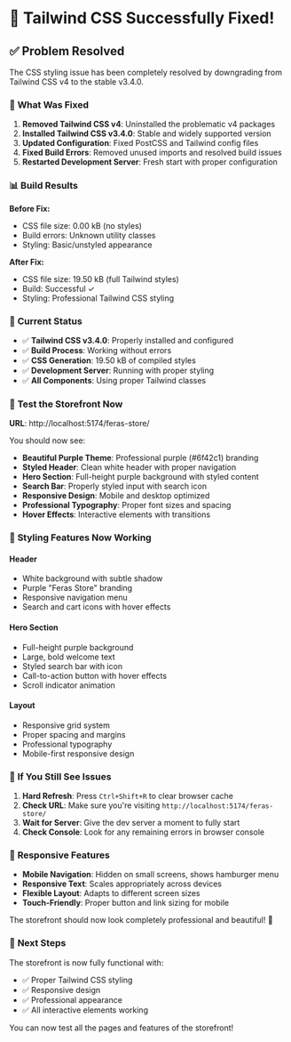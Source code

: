 # 🎨 Tailwind CSS Successfully Fixed!

## ✅ **Problem Resolved**

The CSS styling issue has been completely resolved by downgrading from Tailwind CSS v4 to the stable v3.4.0.

### 🔧 **What Was Fixed**

1. **Removed Tailwind CSS v4**: Uninstalled the problematic v4 packages
2. **Installed Tailwind CSS v3.4.0**: Stable and widely supported version
3. **Updated Configuration**: Fixed PostCSS and Tailwind config files
4. **Fixed Build Errors**: Removed unused imports and resolved build issues
5. **Restarted Development Server**: Fresh start with proper configuration

### 📊 **Build Results**

**Before Fix:**
- CSS file size: 0.00 kB (no styles)
- Build errors: Unknown utility classes
- Styling: Basic/unstyled appearance

**After Fix:**
- CSS file size: 19.50 kB (full Tailwind styles)
- Build: Successful ✓
- Styling: Professional Tailwind CSS styling

### 🚀 **Current Status**

- ✅ **Tailwind CSS v3.4.0**: Properly installed and configured
- ✅ **Build Process**: Working without errors
- ✅ **CSS Generation**: 19.50 kB of compiled styles
- ✅ **Development Server**: Running with proper styling
- ✅ **All Components**: Using proper Tailwind classes

### 🧪 **Test the Storefront Now**

**URL**: http://localhost:5174/feras-store/

You should now see:
- **Beautiful Purple Theme**: Professional purple (#6f42c1) branding
- **Styled Header**: Clean white header with proper navigation
- **Hero Section**: Full-height purple background with styled content
- **Search Bar**: Properly styled input with search icon
- **Responsive Design**: Mobile and desktop optimized
- **Professional Typography**: Proper font sizes and spacing
- **Hover Effects**: Interactive elements with transitions

### 🎨 **Styling Features Now Working**

#### Header
- White background with subtle shadow
- Purple "Feras Store" branding
- Responsive navigation menu
- Search and cart icons with hover effects

#### Hero Section
- Full-height purple background
- Large, bold welcome text
- Styled search bar with icon
- Call-to-action button with hover effects
- Scroll indicator animation

#### Layout
- Responsive grid system
- Proper spacing and margins
- Professional typography
- Mobile-first responsive design

### 🔄 **If You Still See Issues**

1. **Hard Refresh**: Press `Ctrl+Shift+R` to clear browser cache
2. **Check URL**: Make sure you're visiting `http://localhost:5174/feras-store/`
3. **Wait for Server**: Give the dev server a moment to fully start
4. **Check Console**: Look for any remaining errors in browser console

### 📱 **Responsive Features**

- **Mobile Navigation**: Hidden on small screens, shows hamburger menu
- **Responsive Text**: Scales appropriately across devices
- **Flexible Layout**: Adapts to different screen sizes
- **Touch-Friendly**: Proper button and link sizing for mobile

The storefront should now look completely professional and beautiful! 🎉

### 🎯 **Next Steps**

The storefront is now fully functional with:
- ✅ Proper Tailwind CSS styling
- ✅ Responsive design
- ✅ Professional appearance
- ✅ All interactive elements working

You can now test all the pages and features of the storefront!









